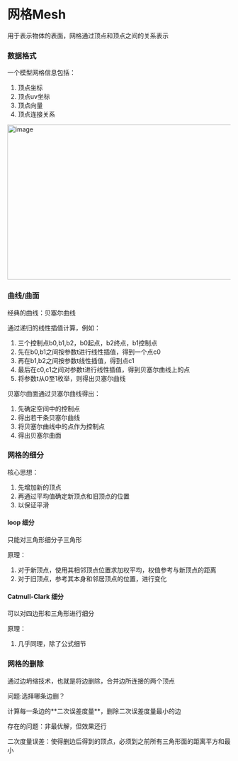 # 网格Mesh

用于表示物体的表面，网格通过顶点和顶点之间的关系表示

### 数据格式

一个模型网格信息包括：
1. 顶点坐标
2. 顶点uv坐标
3. 顶点向量
4. 顶点连接关系

<img width="648" height="349" alt="image" src="https://github.com/user-attachments/assets/5794a527-67c2-4efb-9273-804ca973a9b5" />

### 曲线/曲面

经典的曲线：贝塞尔曲线

通过递归的线性插值计算，例如：
1. 三个控制点b0,b1,b2，b0起点，b2终点，b1控制点
2. 先在b0,b1之间按参数t进行线性插值，得到一个点c0
3. 再在b1,b2之间按参数t线性插值，得到点c1
4. 最后在c0,c1之间对参数t进行线性插值，得到贝塞尔曲线上的点
5. 将参数t从0至1枚举，则得出贝塞尔曲线

贝塞尔曲面通过贝塞尔曲线得出：
1. 先确定空间中的控制点
2. 得出若干条贝塞尔曲线
3. 将贝塞尔曲线中的点作为控制点
4. 得出贝塞尔曲面

### 网格的细分

核心思想：
1. 先增加新的顶点
2. 再通过平均值确定新顶点和旧顶点的位置
3. 以保证平滑

#### loop 细分

只能对三角形细分子三角形

原理：
1. 对于新顶点，使用其相邻顶点位置求加权平均，权值参考与新顶点的距离
2. 对于旧顶点，参考其本身和邻居顶点的位置，进行变化

#### Catmull-Clark 细分

可以对四边形和三角形进行细分

原理：
1. 几乎同理，除了公式细节

### 网格的删除

通过边坍缩技术，也就是将边删除，合并边所连接的两个顶点

问题:选择哪条边删？

计算每一条边的**⼆次误差度量**，删除二次误差度量最小的边

存在的问题：非最优解，但效果还行

二次度量误差：使得删边后得到的顶点，必须到之前所有三角形面的距离平方和最小


